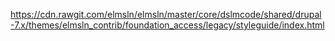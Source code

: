 https://cdn.rawgit.com/elmsln/elmsln/master/core/dslmcode/shared/drupal-7.x/themes/elmsln_contrib/foundation_access/legacy/styleguide/index.html